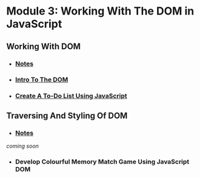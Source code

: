 # Module 3: Working With The DOM in JavaScript

## Working With DOM

- ### [Notes](./01-WorkingWithDOM/notes.md)
- ### [Intro To The DOM](./01-WorkingWithDOM/01-IntroToTheDom/)
- ### [Create A To-Do List Using JavaScript](./01-WorkingWithDOM/02-CreateAToDo/)

## Traversing And Styling Of DOM


- ### [Notes](./02-TraversingAndStylingOfDOM/notes.md)
*coming soon*
- ### Develop Colourful Memory Match Game Using JavaScript DOM
